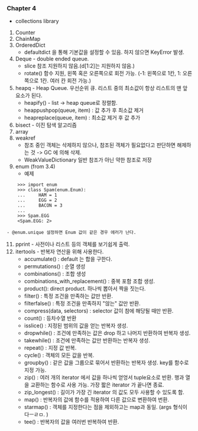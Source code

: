 ### Chapter 4

- collections library
1. Counter 
2. ChainMap
3. OrderedDict
	- defaultdict 을 통해 기본값을 설정할 수 있음. 하지 않으면 KeyError 발생. 
4. Deque - double ended queue.
	- slice 참조 지원하지 않음.(d[1:2]는 지원하지 않음.)
	- rotate() 함수 지원, 왼쪽 혹은 오른쪽으로 회전 가능. (-1: 왼쪽으로 1칸, 1: 오른쪽으로 1칸. 여러 칸 회전 가능.) 
6. heapq - Heap Queue. 우선순위 큐. 리스트 중의 최소값이 항상 리스트의 맨 앞 요소가 된다. 
	- heapify() - list -> heap queue로 정렬함. 
	- heappushpop(queue, item) : 값 추가 후 최소값 제거 
	- heapreplace(queue, item) : 최소값 제거 후 값 추가 
7. bisect - 이진 탐색 알고리즘 
8. array 
9. weakref
	- 참조 중인 객체는 삭제하지 않으나, 참조된 객체가 필요없다고 판단하면 해제하는 것 -> GC 에 의해 삭제.
	- WeakValueDictionary 일반 참조가 아닌 약한 참조로 저장 
10. enum (from 3.4)
	- 예제 
```
    >>> import enum
	>>> class Spam(enum.Enum):
	...     HAM = 1
	...     EGG = 2
	...     BACON = 3
	...
	>>> Spam.EGG
	<Spam.EGG: 2>
```
	- @enum.unique 설정하면 Enum 값이 같은 경우 에러가 난다. 
11. pprint - 사전이나 리스트 등의 객체를 보기쉽게 출력. 
12. itertools - 반복자 연산을 위해 사용한다. 
	- accumulate() : default 는 합을 구한다. 
	- permutations() : 순열 생성
	- combinations() : 조합 생성 
	- combinations_with_replacement() : 중복 포함 조합 생성. 
	- product(): direct product. 하나씩 뽑아서 짝을 짓는다. 
	- filter() : 특정 조건을 만족하는 값만 반환. 
	- filterfalse() : 특정 조건을 만족하지 "않는" 값만 반환. 
	- compress(data, selectors) : selector 값이 참에 해당될 때만 반환. 
	- count() : 등차수열 반환 
	- isslice() : 지정된 범위의 값을 얻는 반복자 생성. 
	- dropwhile() : 조건에 만족하는 값은 drop 하고 나머지 반환하여 반복자 생성.  
	- takewhile() : 조건에 만족하는 값만 반환하는 반복자 생성. 
	- repeat() : 지정 값 반복.
	- cycle() : 객체의 모든 값을 반복. 
	- groupby() : 같은 값을 그룹으로 묶어서 반환하는 반복자 생성. key를 함수로 지정 가능. 
	- zip() : 여러 개의 iterator 에서 값을 하나씩 얻엉서 tuple요소로 반환. 행과 열을 교환하는 함수로 사용 가능. 가장 짧은 iterator 가 끝나면 종료. 
	- zip_longest() : 길이가 가장 긴 iterator 의 값도 모두 사용할 수 있도록 함. 
	- map() : 반복자의 값에 함수를 적용하여 다른 값으로 변환하여 번환. 
	- starmap() : 객체를 지정한다는 점을 제외하고는 map과 동일. (args 형식이 다ㅡㄹㅁ. )
	- tee() : 반복자의 값을 여러번 반복하여 반환. 

